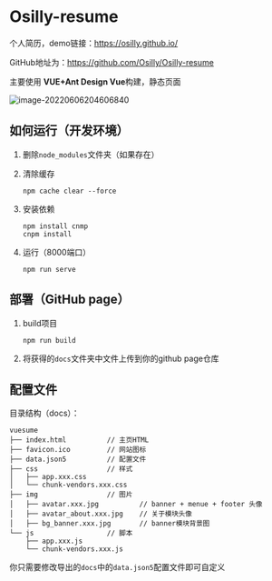 # Osilly-resume

 个人简历，demo链接：https://osilly.github.io/

GitHub地址为：https://github.com/Osilly/Osilly-resume

主要使用 **VUE+Ant Design Vue**构建，静态页面

![image-20220606204606840](https://osillypicture.xyz/2022/06/06/d5ae04926663f.png)

## 如何运行（开发环境）

1. 删除`node_modules`文件夹（如果存在）

2. 清除缓存

   ```
   npm cache clear --force
   ```

3. 安装依赖

   ```
   npm install cnmp
   cnpm install
   ```

4. 运行（8000端口）

   ```
   npm run serve
   ```

## 部署（GitHub page）

1. build项目

   ```
   npm run build
   ```

2. 将获得的`docs`文件夹中文件上传到你的github page仓库

## 配置文件

目录结构（docs）：

```
vuesume
├── index.html          // 主页HTML
├── favicon.ico         // 网站图标
├── data.json5          // 配置文件 
├── css                 // 样式
│   ├── app.xxx.css
│   └── chunk-vendors.xxx.css
├── img                 // 图片
│   ├── avatar.xxx.jpg          // banner + menue + footer 头像
│   ├── avatar_about.xxx.jpg    // 关于模块头像
│   ├── bg_banner.xxx.jpg       // banner模块背景图
└── js                  // 脚本
    ├── app.xxx.js
    └── chunk-vendors.xxx.js
```

你只需要修改导出的`docs`中的`data.json5`配置文件即可自定义

